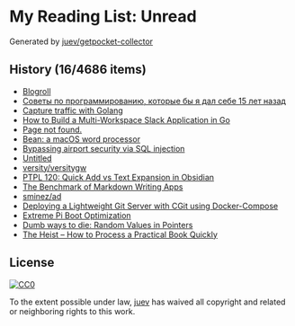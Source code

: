 # My Reading List: Unread

Generated by [juev/getpocket-collector](https://github.com/juev/getpocket-collector)

## History (16/4686 items)

- [Blogroll](https://www.mollywhite.net/blogroll)
- [Советы по программированию, которые бы я дал себе 15 лет назад](https://habr.com/ru/companies/ruvds/articles/839256/)
- [Capture traffic with Golang](https://aohorodnyk.com/post/2024-08-31-golang-traffic-capturer/)
- [How to Build a Multi-Workspace Slack Application in Go](https://www.blinkops.com/blog/how-to-build-a-multi-workspace-slack-application-in-go)
- [Page not found.](https://capacities.io//use-cases/inbox)
- [Bean: a macOS word processor](https://bean-osx.com/Bean.html)
- [Bypassing airport security via SQL injection](https://ian.sh/tsa)
- [Untitled](https://tuta.com/ru/blog/anonymous-email.html)
- [versity/versitygw](https://github.com/versity/versitygw)
- [PTPL 120: Quick Add vs Text Expansion in Obsidian](https://www.blog.plaintextpaperless.com/p/ptpl-120-quick-add-vs-text-expansion)
- [The Benchmark of Markdown Writing Apps](https://ia.net/writer)
- [sminez/ad](https://github.com/sminez/ad)
- [Deploying a Lightweight Git Server with CGit using Docker-Compose](https://brandonrozek.com/blog/lightweight-gitc-docker-compose/)
- [Extreme Pi Boot Optimization](https://kittenlabs.de/blog/2024/09/01/extreme-pi-boot-optimization/)
- [Dumb ways to die: Random Values in Pointers](https://philpearl.github.io/post/dumb_ways_to_die_random_pointers/)
- [The Heist – How to Process a Practical Book Quickly](https://zettelkasten.de/posts/how-to-process-practical-book-quickly/)

## License

[![CC0](https://mirrors.creativecommons.org/presskit/buttons/88x31/svg/cc-zero.svg)](https://creativecommons.org/publicdomain/zero/1.0/)

To the extent possible under law, [juev](https://github.com/juev) has waived all copyright and related or neighboring rights to this work.
